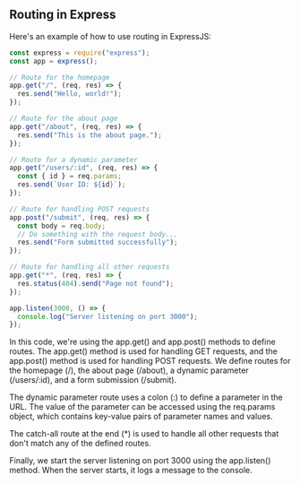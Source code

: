 ## Routing in Express

Here's an example of how to use routing in ExpressJS:

```javascript
const express = require("express");
const app = express();

// Route for the homepage
app.get("/", (req, res) => {
  res.send("Hello, world!");
});

// Route for the about page
app.get("/about", (req, res) => {
  res.send("This is the about page.");
});

// Route for a dynamic parameter
app.get("/users/:id", (req, res) => {
  const { id } = req.params;
  res.send(`User ID: ${id}`);
});

// Route for handling POST requests
app.post("/submit", (req, res) => {
  const body = req.body;
  // Do something with the request body...
  res.send("Form submitted successfully");
});

// Route for handling all other requests
app.get("*", (req, res) => {
  res.status(404).send("Page not found");
});

app.listen(3000, () => {
  console.log("Server listening on port 3000");
});
```

In this code, we're using the app.get() and app.post() methods to define routes. The app.get() method is used for handling GET requests, and the app.post() method is used for handling POST requests. We define routes for the homepage (/), the about page (/about), a dynamic parameter (/users/:id), and a form submission (/submit).

The dynamic parameter route uses a colon (:) to define a parameter in the URL. The value of the parameter can be accessed using the req.params object, which contains key-value pairs of parameter names and values.

The catch-all route at the end (\*) is used to handle all other requests that don't match any of the defined routes.

Finally, we start the server listening on port 3000 using the app.listen() method. When the server starts, it logs a message to the console.
